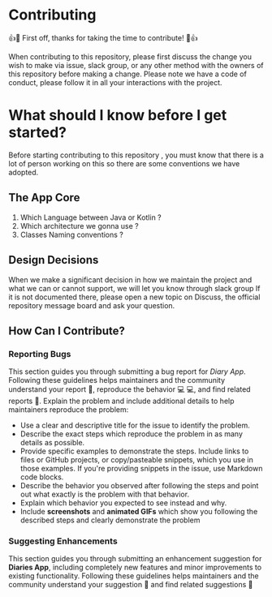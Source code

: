 # Contributing

👍🎉 First off, thanks for taking the time to contribute! 🎉👍

When contributing to this repository, please first discuss the change you wish to make via  issue, 
slack group, or any other method with the owners of this repository before making a change.
Please note we have a code of conduct, please follow it in all your interactions with the project.

# What should I know before I get started?
Before starting contributing to this repository , you must know that there is a lot of person working on this so there are some conventions we have adopted.
 
 ## The App Core
 1. Which Language between Java or Kotlin ?
 2. Which architecture we gonna use ?
 3. Classes Naming conventions ?
 
 ## Design Decisions
 
 When we make a significant decision in how we maintain the project and what we can or cannot support, we will let you know through slack group
 If it is not documented there, please open a new topic on Discuss, the official repository message board and ask your question.
 
 ## How Can I Contribute?
 
 ### Reporting Bugs
 This section guides you through submitting a bug report for *Diary App*. Following these guidelines 
 helps maintainers and the community understand your report 📝, 
 reproduce the behavior 💻 💻, and find related reports 🔎.
 Explain the problem and include additional details to help maintainers reproduce the problem:

- Use a clear and descriptive title for the issue to identify the problem.
- Describe the exact steps which reproduce the problem in as many details as possible. 
- Provide specific examples to demonstrate the steps. Include links to files or GitHub projects, or copy/pasteable snippets, which you use in those examples. If you're providing snippets in the issue, use Markdown code blocks.
- Describe the behavior you observed after following the steps and point out what exactly is the problem with that behavior.
- Explain which behavior you expected to see instead and why.
- Include **screenshots** and **animated GIFs** which show you following the described steps and clearly demonstrate the problem

 ### Suggesting Enhancements
 This section guides you through submitting an enhancement suggestion for **Diaries App**, including completely new features and minor improvements to existing functionality. 
 Following these guidelines helps maintainers and the community understand your suggestion 📝 and find related suggestions 🔎
